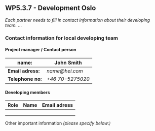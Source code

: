 ## WP5.3.7 - Development Oslo

*Each partner needs to fill in contact information about their developing team.*
...

### Contact information for local developing team

#### Project manager / Contact person
| **name:**         |  John Smith       |
| ----------------- | ----------------- |
| **Email adress:** |  _name@hei.com_   |
| **Telephone no:** |  _+46 70-5275020_ |

#### Developing members
|     Role       |      Name         |              Email adress                 |
| -------------  | ----------------- | ----------------------------------------- |
|                |                   |                                           |
|                |                   |                                           |
|                |                   |                                           |             

Other important information _(please specify below:)_ 
